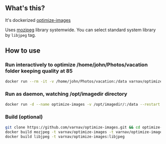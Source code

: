 ## What's this?

It's dockerized [optimize-images](https://github.com/victordomingos/optimize-images/)

Uses [mozjpeg](https://github.com/mozilla/mozjpeg) library systemwide. You can select standard system library by `libjpeg` tag.

## How to use

### Run interactively to optimize /home/john/Photos/vacation folder keeping quality at 85

```sh
docker run --rm -it -v /home/john/Photos/vacation:/data varnav/optimize-images -q 85 --keep-exif /data
```

### Run as daemon, watching /opt/imagedir directory

```sh
docker run -d --name optimize-images -v /opt/imagedir/:/data --restart on-failure:10 --network none --security-opt no-new-privileges  varnav/optimize-images --watch-directory /data
```

### Build (optional)

```sh
git clone https://github.com/varnav/optimize-images.git && cd optimize-images
docker build mozjpeg -t varnav/optimize-images -t varnav/optimize-images:mozjpeg
docker build libjpeg -t varnav/optimize-images:libjpeg
```